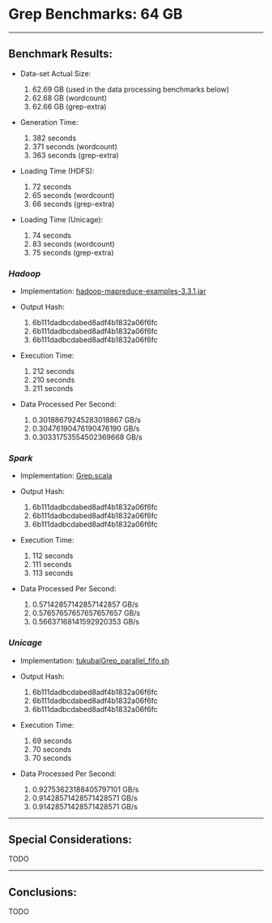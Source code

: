 # Grep Benchmarks: 64 GB

---
## Benchmark Results:

- Data-set Actual Size:
  1. 62.69 GB (used in the data processing benchmarks below)
  2. 62.68 GB (wordcount)
  3. 62.66 GB (grep-extra)

- Generation Time:
  1. 382 seconds
  2. 371 seconds (wordcount)
  3. 363 seconds (grep-extra)

- Loading Time (HDFS):
  1. 72 seconds
  2. 65 seconds (wordcount)
  3. 66 seconds (grep-extra)

- Loading Time (Unicage):
  1. 74 seconds
  2. 83 seconds (wordcount)
  3. 75 seconds (grep-extra)


### ***Hadoop*** 

- Implementation: [hadoop-mapreduce-examples-3.3.1.jar](../../../../../workloads/batch/grep/javaGrep/hadoop-mapreduce-examples-3.3.1.jar)

- Output Hash:
  1. 6b111dadbcdabed8adf4b1832a06f6fc
  2. 6b111dadbcdabed8adf4b1832a06f6fc
  3. 6b111dadbcdabed8adf4b1832a06f6fc

- Execution Time: 
  1. 212 seconds
  2. 210 seconds
  3. 211 seconds

- Data Processed Per Second: 
  1. 0.30188679245283018867 GB/s
  2. 0.30476190476190476190 GB/s
  3. 0.30331753554502369668 GB/s


### ***Spark***

- Implementation: [Grep.scala](../../../../../workloads/batch/grep/scalaGrep/src/main/scala/Grep.scala%20(buffer%20overflow))

- Output Hash:
  1. 6b111dadbcdabed8adf4b1832a06f6fc
  2. 6b111dadbcdabed8adf4b1832a06f6fc
  3. 6b111dadbcdabed8adf4b1832a06f6fc

- Execution Time: 
  1. 112 seconds
  2. 111 seconds
  3. 113 seconds

- Data Processed Per Second:
  1. 0.57142857142857142857 GB/s
  2. 0.57657657657657657657 GB/s
  3. 0.56637168141592920353 GB/s


### ***Unicage***

- Implementation: [tukubaiGrep_parallel_fifo.sh](../../../../../workloads/batch/grep/bashGrep/tukubaiGrep_parallel_fifo.sh)

- Output Hash:
  1. 6b111dadbcdabed8adf4b1832a06f6fc
  2. 6b111dadbcdabed8adf4b1832a06f6fc
  3. 6b111dadbcdabed8adf4b1832a06f6fc

- Execution Time: 
  1. 69 seconds
  2. 70 seconds
  3. 70 seconds

- Data Processed Per Second:
  1. 0.92753623188405797101 GB/s
  2. 0.91428571428571428571 GB/s
  3. 0.91428571428571428571 GB/s


---
## Special Considerations:

TODO


---
## Conclusions:

TODO